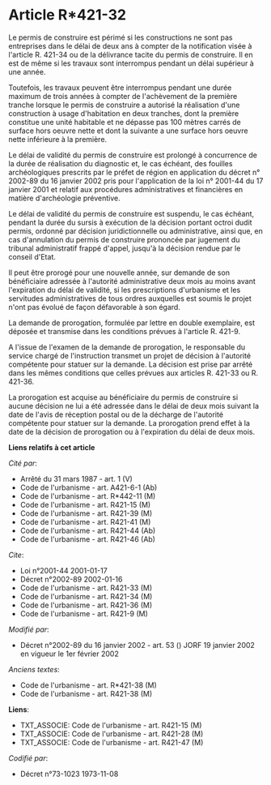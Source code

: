 # Article R*421-32

Le permis de construire est périmé si les constructions ne sont pas entreprises dans le délai de deux ans à compter de la
notification visée à l'article R. 421-34 ou de la délivrance tacite du permis de construire. Il en est de même si les travaux
sont interrompus pendant un délai supérieur à une année.

Toutefois, les travaux peuvent être interrompus pendant une durée maximum de trois années à compter de l'achèvement de la
première tranche lorsque le permis de construire a autorisé la réalisation d'une construction à usage d'habitation en deux
tranches, dont la première constitue une unité habitable et ne dépasse pas 100 mètres carrés de surface hors oeuvre nette et
dont la suivante a une surface hors oeuvre nette inférieure à la première.

Le délai de validité du permis de construire est prolongé à concurrence de la durée de réalisation du diagnostic et, le cas
échéant, des fouilles archéologiques prescrits par le préfet de région en application du décret n° 2002-89 du 16 janvier 2002
pris pour l'application de la loi n° 2001-44 du 17 janvier 2001 et relatif aux procédures administratives et financières en
matière d'archéologie préventive.

Le délai de validité du permis de construire est suspendu, le cas échéant, pendant la durée du sursis à exécution de la
décision portant octroi dudit permis, ordonné par décision juridictionnelle ou administrative, ainsi que, en cas d'annulation
du permis de construire prononcée par jugement du tribunal administratif frappé d'appel, jusqu'à la décision rendue par le
conseil d'Etat.

Il peut être prorogé pour une nouvelle année, sur demande de son bénéficiaire adressée à l'autorité administrative deux mois
au moins avant l'expiration du délai de validité, si les prescriptions d'urbanisme et les servitudes administratives de tous
ordres auxquelles est soumis le projet n'ont pas évolué de façon défavorable à son égard.

La demande de prorogation, formulée par lettre en double exemplaire, est déposée et transmise dans les conditions prévues à
l'article R. 421-9.

A l'issue de l'examen de la demande de prorogation, le responsable du service chargé de l'instruction transmet un projet de
décision à l'autorité compétente pour statuer sur la demande. La décision est prise par arrêté dans les mêmes conditions que
celles prévues aux articles R. 421-33 ou R. 421-36.

La prorogation est acquise au bénéficiaire du permis de construire si aucune décision ne lui a été adressée dans le délai de
deux mois suivant la date de l'avis de réception postal ou de la décharge de l'autorité compétente pour statuer sur la
demande. La prorogation prend effet à la date de la décision de prorogation ou à l'expiration du délai de deux mois.

**Liens relatifs à cet article**

_Cité par_:

  - Arrêté du 31 mars 1987 - art. 1 (V)
  - Code de l'urbanisme - art. A421-6-1 (Ab)
  - Code de l'urbanisme - art. R*442-11 (M)
  - Code de l'urbanisme - art. R421-15 (M)
  - Code de l'urbanisme - art. R421-39 (M)
  - Code de l'urbanisme - art. R421-41 (M)
  - Code de l'urbanisme - art. R421-44 (Ab)
  - Code de l'urbanisme - art. R421-46 (Ab)

_Cite_:

  - Loi n°2001-44 2001-01-17
  - Décret n°2002-89 2002-01-16
  - Code de l'urbanisme - art. R421-33 (M)
  - Code de l'urbanisme - art. R421-34 (M)
  - Code de l'urbanisme - art. R421-36 (M)
  - Code de l'urbanisme - art. R421-9 (M)

_Modifié par_:

  - Décret n°2002-89 du 16 janvier 2002 - art. 53 () JORF 19 janvier 2002 en vigueur le 1er février 2002

_Anciens textes_:

  - Code de l'urbanisme - art. R*421-38 (M)
  - Code de l'urbanisme - art. R421-38 (M)

**Liens**:

  - TXT_ASSOCIE: Code de l'urbanisme - art. R421-15 (M)
  - TXT_ASSOCIE: Code de l'urbanisme - art. R421-28 (M)
  - TXT_ASSOCIE: Code de l'urbanisme - art. R421-47 (M)

_Codifié par_:

  - Décret n°73-1023 1973-11-08
